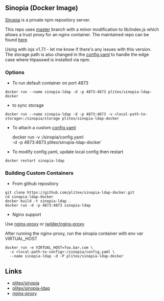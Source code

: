 ## Sinopia (Docker Image)

[Sinopia](https://github.com/plitex/sinopia) is a private npm repository server.

This repo uses [master](https://github.com/plitex/sinopia) branch with a minor modification to lib/index.js which allows a trust proxy for an nginx container. The maintained repo can be found [here](https://github.com/plitex/sinopia)

Using with iojs v1.7.1 - let me know if there's any issues with this version. The storage path is also changed in the [config.yaml](https://github.com/plitex/sinopia-ldap-docker/blob/master/config.yaml) to handle the edge case where htpasswd is installed via npm.

### Options

- To run default container on port 4873

`docker run --name sinopia-ldap -d -p 4873:4873 plitex/sinopia-ldap-docker`

- to sync storage

`docker run --name sinopia-ldap -d -p 4873:4873 -v <local-path-to-storage>:/sinopia/storage plitex/sinopia-ldap-docker`


- To attach a custom [config.yaml](https://github.com/plitex/sinopia-ldap-docker/blob/master/config.yaml)

    docker run -v <local-path-to-config>:/sinopia/config.yaml \
    -d -p 4873:4873 plitex/sinopia-ldap-docker`

- To modify config.yaml, update local config then restart

`docker restart sinopia-ldap`

### Building Custom Containers

- From github repository

```
git clone https://github.com/plitex/sinopia-ldap-docker.git
cd sinopia-ldap-docker
docker build -t sinopia-ldap .
docker run -d -p 4873:4873 sinopia-ldap
```

- Nginx support

Use [nginx-proxy](https://registry.hub.docker.com/u/rnbwd/nginx/) or [jwilder/nginx-proxy](https://registry.hub.docker.com/u/jwilder/nginx-proxy/)

After running the nginx-proxy, run the sinopia container with env var VIRTUAL_HOST

```
docker run -e VIRTUAL_HOST=foo.bar.com \
  -v <local-path-to-config>:/sinopia/config.yaml \
  --name sinopia-ldap -d -P plitex/sinopia-ldap-docker
```

## Links

* [plitex/sinopia](https://github.com/plitex/sinopia)
* [plitex/sinopia-ldap](https://github.com/plitex/sinopia-ldap)
* [nginx-proxy](https://registry.hub.docker.com/u/jwilder/nginx-proxy/)
